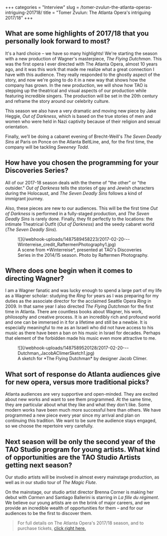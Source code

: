 +++
categories = "Interview"
slug = /tomer-zvulun-the-atlanta-operas-intriguing-201718/
title = "Tomer Zvulun: The Atlanta Opera&#039;s intriguing 2017/18"
+++

## What are some highlights of 2017/18 that you personally look forward to most?

It's a hard choice – we have so many highlights! We're starting the season with a new production of Wagner's masterpiece, *The Flying Dutchman*. This was the first opera I ever directed with The Atlanta Opera, almost 10 years ago, and it was this work that made me realize what a great connection I have with this audience. They really responded to the ghostly aspect of the story, and now we're going to do it in a new way that shows how the company has grown. In the new production, we will show how TAO is stepping up the theatrical and visual aspects of our production while featuring incredible singers. The production will be set in the 20th century and reframe the story around our celebrity culture.

This season we also have a very dramatic and moving new piece by Jake Heggie, *Out of Darkness*, which is based on the true stories of men and women who were held in Nazi captivity because of their religion and sexual orientation.

Finally, we’ll be doing a cabaret evening of Brecht-Weill's *The Seven Deadly Sins* at Paris on Ponce on the Atlanta BeltLine, and, for the first time, the company will be tackling *Sweeney Todd*.

## How have you chosen the programming for your Discoveries Series?

All of our 2017-18 season deals with the theme of "the other" or "the outsider." *Out of Darkness* tells the stories of gay and Jewish characters during the Holocaust, and *The Seven Deadly Sins* follows a kind of immigrant journey.

Also, these pieces are new to our audiences. This will be the first time *Out of Darkness* is performed in a fully-staged production, and *The Seven Deadly Sins* is rarely done. Finally, they fit perfectly to the locations: the intimate Theatrical Outfit (*Out of Darkness*) and the seedy cabaret world (*The Seven Deadly Sins*).

<figure data-type="image">
![](/webhook-uploads/1487589458223/2017-02-20---Winterreise_credit_RaftermenPhotography1.jpg)<figcaption>A scene from *Winterreise*, presented at TAO's Discoveries Series in the 2014/15 season. Photo by Raftermen Photography.</figcaption>
</figure>

## Where does one begin when it comes to directing Wagner?

I am a Wagner fanatic and was lucky enough to spend a large part of my life as a Wagner scholar: studying the *Ring* for years as I was preparing for my duties as the associate director for the acclaimed Seattle Opera *Ring* in 2009. In that same year I also directed *The Flying Dutchman* for the first time in Atlanta. There are countless books about Wagner, his work, philosophy and creative process. It is an incredibly rich and profound world and one can be immersed in it for a lifetime and still be a newbie. It is especially meaningful to me as an Israeli who did not have access to his music as there have been a ban on his music in Israel for decades. Perhaps that element of the forbidden made his music even more attractive to me.

<figure data-type="image">
![](/webhook-uploads/1487589520128/2017-02-20---Dutchman_JacobAClimerSketch1.jpg)
<figcaption>A sketch for *The Flying Dutchman* by designer Jacob Climer.</figcaption>
</figure>

## What sort of response do Atlanta audiences give for new opera, versus more traditional picks?

Atlanta audiences are very supportive and open-minded. They are excited about new works and want to see them programmed. At the same time, they are particular about what they like and what they don't like. Some modern works have been much more successful here than others. We have programmed a new piece every year since my arrival and plan on continuing this tradition. We want to be sure the audience stays engaged, so we choose the repertoire very carefully.

## Next season will be only the second year of the TAO Studio program for young artists. What kind of opportunities are the TAO Studio Artists getting next season?

Our studio artists will be involved in almost every mainstage production, as well as in our studio tour of *The Magic Flute*. 

On the mainstage, our studio artist director Brenna Corner is making her debut with *Carmen* and Santiago Ballerini is starring in *La fille du régiment*.  We believe our young artists are on the brink of major careers, and we provide an incredible wealth of opportunities for them – and for our audiences to be the first to discover them.

>For full details on The Atlanta Opera's 2017/18 season, and to purchase tickets, [click right here.](https://www.atlantaopera.org/season1718.aspx)
